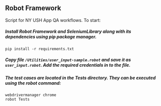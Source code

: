 ## Robot Framework
Script for NY USH App QA workflows. To start:

##### Install Robot Framework and SeleniumLibrary along with its dependencies using pip package manager. 
```
pip install -r requirements.txt
```
##### Copy file  ```/Utilities/user_input-sample.robot``` and save it as ```user_input.robot```. Add the required credentials in to the file.


##### The test cases are located in the Tests directory. They can be executed using the robot command:
```
webdrivermanager chrome
robot Tests
```
